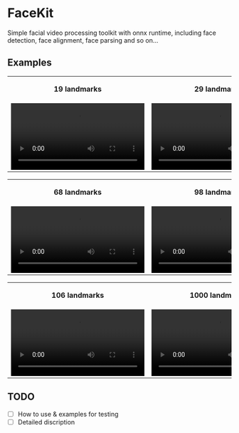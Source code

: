# FaceKit
Simple facial video processing toolkit with onnx runtime, including face detection, face alignment, face parsing and so on...

## Examples

<table class="center">
  <tr>
        <td width="50%"><p align="center"><strong>19 landmarks</strong></p></td>
        <td width="50%"><p align="center"><strong>29 landmarks</strong></p></td>
  </tr>
  <tr>
    <td >
     <video src="https://github.com/boboyiyi/FaceKit/assets/10248980/b0bc8c90-28da-4595-8ac8-96d9a5251793" controls preload></video>
    </td>
    <td >
     <video src="https://github.com/boboyiyi/FaceKit/assets/10248980/6f09028e-7559-4394-80d7-84b9368c7444" controls preload></video>
    </td>
  </tr>
</table>

<table class="center">
  <tr>
        <td width="50%"><p align="center"><strong>68 landmarks</strong></p></td>
        <td width="50%"><p align="center"><strong>98 landmarks</strong></p></td>
  </tr>
  <tr>
    <td >
     <video src="https://github.com/boboyiyi/FaceKit/assets/10248980/72b26d58-bad9-4ffd-8966-33c7fb7f94ca" controls preload></video>
    </td>
    <td >
     <video src="https://github.com/boboyiyi/FaceKit/assets/10248980/5b27377b-f9eb-446a-be64-7ff42fdbfef6" controls preload></video>
    </td>
  </tr>
</table>

<table class="center">
  <tr>
        <td width="50%"><p align="center"><strong>106 landmarks</strong></p></td>
        <td width="50%"><p align="center"><strong>1000 landmarks</strong></p></td>
  </tr>
  <tr>
    <td >
     <video src="https://github.com/boboyiyi/FaceKit/assets/10248980/aa65db8b-c6ab-49a9-b276-73fdff3d4331" controls preload></video>
    </td>
    <td >
     <video src="https://github.com/boboyiyi/FaceKit/assets/10248980/7b902673-bbbf-4ea7-b211-92db9ddc7ab2" controls preload></video>
    </td>
  </tr>
</table>


## TODO

- [ ] How to use & examples for testing
- [ ] Detailed discription
